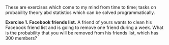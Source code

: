These are exercises which come to my mind from time to time; tasks on probability theory abd statistics which can be solved programmatically.

**Exercise 1. Facebook friends list.** A friend of yours wants to clean his Facebook friend list and is going to remove one friend during a week. What is the probability that you will be removed from his friends list, which has 300 members?